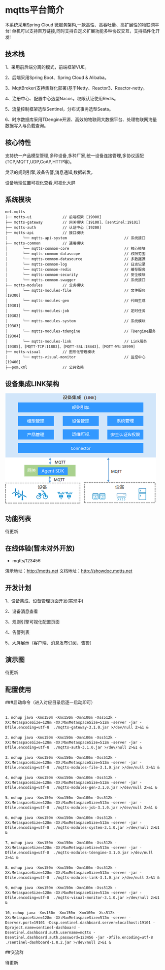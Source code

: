 
# mqtts平台简介

本系统采用Spring Cloud 微服务架构,一款高性、高吞吐量、高扩展性的物联网平台! 单机可以支持百万链接,同时支持自定义扩展功能多种协议交互，支持插件化开发! 

## 技术栈

1、采用前后端分离的模式，前端框架VUE。

2、后端采用Spring Boot、Spring Cloud & Alibaba。

3、MqttBroker(支持集群化部署)基于Netty、Reactor3、Reactor-netty。

4、注册中心、配置中心选型Nacos，权限认证使用Redis。

5、流量控制框架选型Sentinel，分布式事务选型Seata。

6、时序数据库采用TDengine开源、高效的物联网大数据平台、处理物联网海量数据写入与负载查询。

## 核心特性

支持统一产品模型管理,多种设备,多种厂家,统一设备连接管理,多协议适配(TCP,MQTT,UDP,CoAP,HTTP等)。

灵活的规则引擎,设备告警,消息通知,数据转发。

设备地理位置可视化查看,可视化大屏

## 系统模块

~~~
net.mqtts     
├── mqtts-ui              // 前端框架 [19000]
├── mqtts-gateway         // 网关模块 [19100]、[sentinel:19101]
├── mqtts-auth            // 认证中心 [19200]
├── mqtts-api             // 接口模块
│       └── mqtts-api-system                          // 系统接口
├── mqtts-common          // 通用模块
│       └── mqtts-common-core                         // 核心模块
│       └── mqtts-common-datascope                    // 权限范围
│       └── mqtts-common-datasource                   // 多数据源
│       └── mqtts-common-log                          // 日志记录
│       └── mqtts-common-redis                        // 缓存服务
│       └── mqtts-common-security                     // 安全模块
│       └── mqtts-common-swagger                      // 系统接口
├── mqtts-modules         // 业务模块
│       └── mqtts-modules-file                        // 文件服务 [19300]
│       └── mqtts-modules-gen                         // 代码生成 [19301]
│       └── mqtts-modules-job                         // 定时任务 [19302]
│       └── mqtts-modules-system                      // 系统模块 [19303]
│       └── mqtts-modules-tdengine                    // TDengine服务 [19304]
│       └── mqtts-modules-link                        // Link服务 [19305]、[MQTT-TCP:11883]、[MQTT-SSL:18443]、[MQTT-WS:18999]
├── mqtts-visual          // 图形化管理模块
│       └── mqtts-visual-monitor                      // 监控中心 [19400]
├──pom.xml                // 公共依赖
~~~

## 设备集成LINK架构

![](doc/imgs/link.png)

## 功能列表

待更新

## 在线体验(暂未对外开放)

- mqtts/123456

演示地址：http://mqtts.net
文档地址：http://showdoc.mqtts.net

## 开发计划

1、设备集成、设备管理页面开发(实现中)

2、设备消息查看

3、规则引擎可视化配置页面

4、告警列表

5、大屏展示（客户端、消息发布订阅、告警）

## 演示图

待更新

## 配置使用

###启动命令（进入对应目录后逐一启动即可）

~~~

1、nohup java -Xms150m -Xmx150m -Xmn100m -Xss512k -XX:MetaspaceSize=128m -XX:MaxMetaspaceSize=512m -server -jar -Dfile.encoding=utf-8  ./mqtts-gateway-3.1.0.jar >/dev/null 2>&1 &

2、nohup java -Xms150m -Xmx150m -Xmn100m -Xss512k -XX:MetaspaceSize=128m -XX:MaxMetaspaceSize=512m -server -jar -Dfile.encoding=utf-8  ./mqtts-auth-3.1.0.jar >/dev/null 2>&1 &

3、nohup java -Xms150m -Xmx150m -Xmn100m -Xss512k -XX:MetaspaceSize=128m -XX:MaxMetaspaceSize=512m -server -jar -Dfile.encoding=utf-8  ./mqtts-modules-file-3.1.0.jar >/dev/null 2>&1 &

4、nohup java -Xms150m -Xmx150m -Xmn100m -Xss512k -XX:MetaspaceSize=128m -XX:MaxMetaspaceSize=512m -server -jar -Dfile.encoding=utf-8  ./mqtts-modules-gen-3.1.0.jar >/dev/null 2>&1 &

5、nohup java -Xms150m -Xmx150m -Xmn100m -Xss512k -XX:MetaspaceSize=128m -XX:MaxMetaspaceSize=512m -server -jar -Dfile.encoding=utf-8  ./mqtts-modules-job-3.1.0.jar >/dev/null 2>&1 &

6、nohup java -Xms150m -Xmx150m -Xmn100m -Xss512k -XX:MetaspaceSize=128m -XX:MaxMetaspaceSize=512m -server -jar -Dfile.encoding=utf-8  ./mqtts-modules-system-3.1.0.jar >/dev/null 2>&1 &

7、nohup java -Xms150m -Xmx150m -Xmn100m -Xss512k -XX:MetaspaceSize=128m -XX:MaxMetaspaceSize=512m -server -jar -Dfile.encoding=utf-8  ./mqtts-modules-tdengine-3.1.0.jar >/dev/null 2>&1 &

8、nohup java -Xms150m -Xmx150m -Xmn100m -Xss512k -XX:MetaspaceSize=128m -XX:MaxMetaspaceSize=512m -server -jar -Dfile.encoding=utf-8  ./mqtts-modules-link-3.1.0.jar >/dev/null 2>&1 &

9、nohup java -Xms150m -Xmx150m -Xmn100m -Xss512k -XX:MetaspaceSize=128m -XX:MaxMetaspaceSize=512m -server -jar -Dfile.encoding=utf-8  ./mqtts-visual-monitor-3.1.0.jar >/dev/null 2>&1 &

10、nohup java -Xms150m -Xmx150m -Xmn100m -Xss512k -XX:MetaspaceSize=128m -XX:MaxMetaspaceSize=512m -server -Dserver.port=19101 -Dcsp.sentinel.dashboard.server=localhost:19101 -Dproject.name=sentinel-dashboard -Dsentinel.dashboard.auth.username=mqtts -Dsentinel.dashboard.auth.password=123456 -jar -Dfile.encoding=utf-8  ./sentinel-dashboard-1.8.2.jar >/dev/null 2>&1 &

~~~

##交流群

待更新